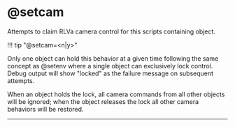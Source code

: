 # @setcam

Attempts to claim RLVa camera control for this scripts containing object.

!!! tip "@setcam=&lt;n|y&gt;"

Only one object can hold this behavior at a given time following the same concept as @setenv where a single object can exclusively lock control. Debug output will show "locked" as the failure message on subsequent attempts.

When an object holds the lock, all camera commands from all other objects will be ignored; when the object releases the lock all other camera behaviors will be restored.

---
